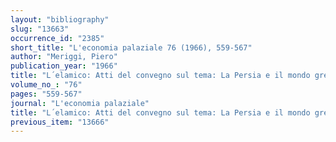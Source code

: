 ```yaml
---
layout: "bibliography"
slug: "13663"
occurrence_id: "2385"
short_title: "L'economia palaziale 76 (1966), 559-567"
author: "Meriggi, Piero"
publication_year: "1966"
title: "L´elamico: Atti del convegno sul tema: La Persia e il mondo greco-romano"
volume_no_: "76"
pages: "559-567"
journal: "L'economia palaziale"
title: "L´elamico: Atti del convegno sul tema: La Persia e il mondo greco-romano"
previous_item: "13666"
---
```

